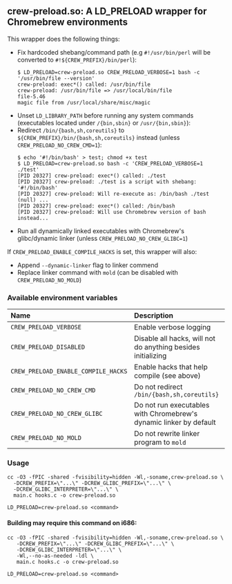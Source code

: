## crew-preload.so: A LD_PRELOAD wrapper for Chromebrew environments

This wrapper does the following things:
  - Fix hardcoded shebang/command path (e.g `#!/usr/bin/perl` will be converted to `#!${CREW_PREFIX}/bin/perl`):
    ```
    $ LD_PRELOAD=crew-preload.so CREW_PRELOAD_VERBOSE=1 bash -c '/usr/bin/file --version'
    crew-preload: exec*() called: /usr/bin/file
    crew-preload: /usr/bin/file => /usr/local/bin/file
    file-5.46
    magic file from /usr/local/share/misc/magic
    ```
  - Unset `LD_LIBRARY_PATH` before running any system commands (executables located under `/{bin,sbin}` or `/usr/{bin,sbin}`):
  - Redirect `/bin/{bash,sh,coreutils}` to `${CREW_PREFIX}/bin/{bash,sh,coreutils}` instead (unless `CREW_PRELOAD_NO_CREW_CMD=1`):
    ```
    $ echo '#!/bin/bash' > test; chmod +x test
    $ LD_PRELOAD=crew-preload.so bash -c 'CREW_PRELOAD_VERBOSE=1 ./test'
    [PID 20327] crew-preload: exec*() called: ./test
    [PID 20327] crew-preload: ./test is a script with shebang: '#!/bin/bash'
    [PID 20327] crew-preload: Will re-execute as: /bin/bash ./test (null) ...
    [PID 20327] crew-preload: exec*() called: /bin/bash
    [PID 20327] crew-preload: Will use Chromebrew version of bash instead...
    ```
  - Run all dynamically linked executables with Chromebrew's glibc/dynamic linker (unless `CREW_PRELOAD_NO_CREW_GLIBC=1`)

If `CREW_PRELOAD_ENABLE_COMPILE_HACKS` is set, this wrapper will also:
  - Append `--dynamic-linker` flag to linker commend
  - Replace linker command with `mold` (can be disabled with `CREW_PRELOAD_NO_MOLD`)

### Available environment variables
|Name                               |Description                                                        |
|:----------------------------------|:------------------------------------------------------------------|
|`CREW_PRELOAD_VERBOSE`             |Enable verbose logging                                             |
|`CREW_PRELOAD_DISABLED`            |Disable all hacks, will not do anything besides initializing       |
|`CREW_PRELOAD_ENABLE_COMPILE_HACKS`|Enable hacks that help compile (see above)                         |
|`CREW_PRELOAD_NO_CREW_CMD`         |Do not redirect `/bin/{bash,sh,coreutils}`                         |
|`CREW_PRELOAD_NO_CREW_GLIBC`       |Do not run executables with Chromebrew's dynamic linker by default |
|`CREW_PRELOAD_NO_MOLD`             |Do not rewrite linker program to `mold`                            |

### Usage
```shell
cc -O3 -fPIC -shared -fvisibility=hidden -Wl,-soname,crew-preload.so \
  -DCREW_PREFIX=\"...\" -DCREW_GLIBC_PREFIX=\"...\" \
  -DCREW_GLIBC_INTERPRETER=\"...\" \
  main.c hooks.c -o crew-preload.so

LD_PRELOAD=crew-preload.so <command>
```

#### Building may require this command on i686:
```shell
cc -O3 -fPIC -shared -fvisibility=hidden -Wl,-soname,crew-preload.so \
   -DCREW_PREFIX=\"...\" -DCREW_GLIBC_PREFIX=\"...\" \
   -DCREW_GLIBC_INTERPRETER=\"...\" \
   -Wl,--no-as-needed -ldl \
   main.c hooks.c -o crew-preload.so

LD_PRELOAD=crew-preload.so <command>
```
